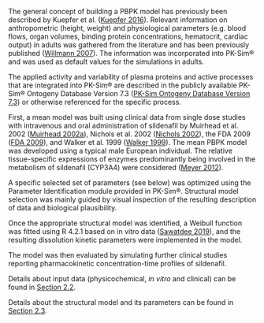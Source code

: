 The general concept of building a PBPK model has previously been described by Kuepfer et al. ([Kuepfer 2016](#5-references)). Relevant information on anthropometric (height, weight) and physiological parameters (e.g. blood flows, organ volumes, binding protein concentrations, hematocrit, cardiac output) in adults was gathered from the literature and has been previously published ([Willmann 2007](#5-references)). The information was incorporated into PK-Sim® and was used as default values for the simulations in adults.

The applied activity and variability of plasma proteins and active processes that are integrated into PK-Sim® are described in the publicly available PK-Sim® Ontogeny Database Version 7.3 ([PK-Sim Ontogeny Database Version 7.3](#5-references)) or otherwise referenced for the specific process.


First, a mean model was built using clinical data from single dose studies with intravenous and oral administration of sildenafil by Muirhead et al. 2002 ([Muirhead 2002a](#5-references)), Nichols et al. 2002 ([Nichols 2002](#5-references)), the FDA 2009 ([FDA 2009](#5-references)), and Walker et al. 1999 ([Walker 1999](#5-references)). The mean PBPK model was developed using a typical male European individual. The relative tissue-specific expressions of enzymes predominantly being involved in the metabolism of sildenafil (CYP3A4) were considered ([Meyer 2012](#5-references)).

A specific selected set of parameters (see below) was optimized using the Parameter Identification module provided in PK-Sim®. Structural model selection was mainly guided by visual inspection of the resulting description of data and biological plausibility.

Once the appropriate structural model was identified, a Weibull function was fitted using R 4.2.1 based on in vitro data ([Sawatdee 2019](#5-references)), and the resulting dissolution kinetic parameters were implemented in the model.

The model was then evaluated by simulating further clinical studies reporting pharmacokinetic concentration-time profiles of sildenafil.

Details about input data (physicochemical, *in vitro* and clinical) can be found in [Section 2.2](#22-data).

Details about the structural model and its parameters can be found in [Section 2.3](#23-model-parameters-and-assumptions).

